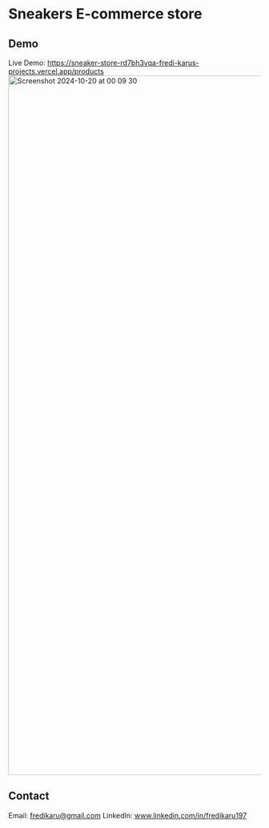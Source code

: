 # Sneakers E-commerce store

## Demo
Live Demo: https://sneaker-store-rd7bh3vqa-fredi-karus-projects.vercel.app/products
<img width="1395" alt="Screenshot 2024-10-20 at 00 09 30" src="https://github.com/user-attachments/assets/93963b94-07ff-4fd0-806c-f6df6da6b469">

## Contact
Email: fredikaru@gmail.com
LinkedIn: www.linkedin.com/in/fredikaru197

